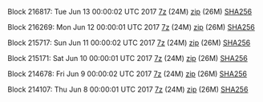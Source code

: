 Block 216817: Tue Jun 13 00:00:02 UTC 2017 [7z](https://transfer.sh/haPc2/bootstrap.dat.20170613.7z) (24M) [zip](https://transfer.sh/bKzqv/bootstrap.dat.20170613.zip) (26M) [SHA256](https://transfer.sh/M5R1c/sha256.txt)

Block 216269: Mon Jun 12 00:00:01 UTC 2017 [7z](https://transfer.sh/9cnPf/bootstrap.dat.20170612.7z) (24M) [zip](https://transfer.sh/ahn4C/bootstrap.dat.20170612.zip) (26M) [SHA256](https://transfer.sh/Wwylp/sha256.txt)

Block 215717: Sun Jun 11 00:00:02 UTC 2017 [7z](https://transfer.sh/nHUjw/bootstrap.dat.20170611.7z) (24M) [zip](https://transfer.sh/zxjuC/bootstrap.dat.20170611.zip) (26M) [SHA256](https://transfer.sh/Y8dOl/sha256.txt)

Block 215171: Sat Jun 10 00:00:01 UTC 2017 [7z](https://transfer.sh/2Zwjt/bootstrap.dat.20170610.7z) (24M) [zip](https://transfer.sh/BMPm9/bootstrap.dat.20170610.zip) (26M) [SHA256](https://transfer.sh/DEAgp/sha256.txt)

Block 214678: Fri Jun  9 00:00:02 UTC 2017 [7z](https://transfer.sh/Ycrsl/bootstrap.dat.20170609.7z) (24M) [zip](https://transfer.sh/hL1cK/bootstrap.dat.20170609.zip) (26M) [SHA256](https://transfer.sh/Ps8nf/sha256.txt)

Block 214107: Thu Jun  8 00:00:01 UTC 2017 [7z](https://transfer.sh/EWz2X/bootstrap.dat.20170608.7z) (24M) [zip](https://transfer.sh/bCryv/bootstrap.dat.20170608.zip) (26M) [SHA256](https://transfer.sh/15CF2H/sha256.txt)
